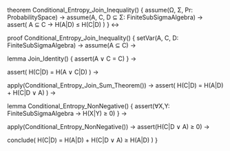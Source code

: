 theorem Conditional_Entropy_Join_Inequality() {
  assume(Ω, Σ, Pr: ProbabilitySpace) →
  assume(A, C, D ⊆ Σ: FiniteSubSigmaAlgebra) →
  assert(
    A ⊆ C → H(A|D) ≤ H(C|D)
  )
} ↔

proof Conditional_Entropy_Join_Inequality() {
  setVar(A, C, D: FiniteSubSigmaAlgebra) →
  assume(A ⊆ C) →
  
  lemma Join_Identity() {
    assert(A ∨ C = C)
  } →
  
  assert(
    H(C|D) = H(A ∨ C|D)
  ) →
  
  apply(Conditional_Entropy_Join_Sum_Theorem()) →
  assert(
    H(C|D) = H(A|D) + H(C|D ∨ A)
  ) →
  
  lemma Conditional_Entropy_NonNegative() {
    assert(∀X,Y: FiniteSubSigmaAlgebra → H(X|Y) ≥ 0)
  } →
  
  apply(Conditional_Entropy_NonNegative()) →
  assert(H(C|D ∨ A) ≥ 0) →
  
  conclude(
    H(C|D) = H(A|D) + H(C|D ∨ A) ≥ H(A|D)
  )
}